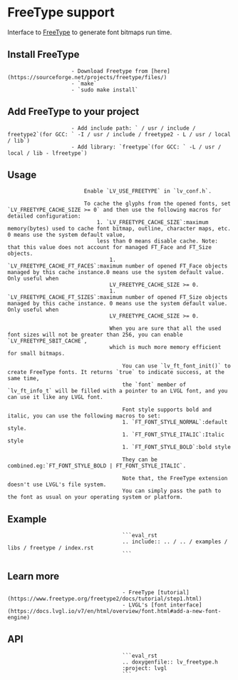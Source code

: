 
# FreeType support
Interface to [FreeType](https://www.freetype.org/) to generate font bitmaps run time.

## Install FreeType
						- Download Freetype from [here](https://sourceforge.net/projects/freetype/files/)
						- `make`
						- `sudo make install`

## Add FreeType to your project
						- Add include path: ` / usr / include / freetype2`(for GCC: ` -I / usr / include / freetype2 - L / usr / local / lib`)
						- Add library: `freetype`(for GCC: ` -L / usr / local / lib - lfreetype`)

## Usage
							Enable `LV_USE_FREETYPE` in `lv_conf.h`.

							To cache the glyphs from the opened fonts, set  `LV_FREETYPE_CACHE_SIZE >= 0` and then use the following macros for detailed configuration:
								1. `LV_FREETYPE_CACHE_SIZE`:maximum memory(bytes) used to cache font bitmap, outline, character maps, etc. 0 means use the system default value,
								less than 0 means disable cache. Note: that this value does not account for managed FT_Face and FT_Size objects.
									1. `LV_FREETYPE_CACHE_FT_FACES`:maximum number of opened FT_Face objects managed by this cache instance.0 means use the system default value. Only useful when
									LV_FREETYPE_CACHE_SIZE >= 0.
									1. `LV_FREETYPE_CACHE_FT_SIZES`:maximum number of opened FT_Size objects managed by this cache instance. 0 means use the system default value. Only useful when
									LV_FREETYPE_CACHE_SIZE >= 0.

									When you are sure that all the used font sizes will not be greater than 256, you can enable `LV_FREETYPE_SBIT_CACHE`,
									which is much more memory efficient for small bitmaps.

										You can use `lv_ft_font_init()` to create FreeType fonts. It returns `true` to indicate success, at the same time,
										the `font` member of `lv_ft_info_t` will be filled with a pointer to an LVGL font, and you can use it like any LVGL font.

										Font style supports bold and italic, you can use the following macros to set:
										1. `FT_FONT_STYLE_NORMAL`:default style.
										1. `FT_FONT_STYLE_ITALIC`:Italic style
										1. `FT_FONT_STYLE_BOLD`:bold style

										They can be combined.eg:`FT_FONT_STYLE_BOLD | FT_FONT_STYLE_ITALIC`.

										Note that, the FreeType extension doesn't use LVGL's file system.
										You can simply pass the path to the font as usual on your operating system or platform.

## Example
										```eval_rst
										.. include:: .. / .. / examples / libs / freetype / index.rst
										```


## Learn more
										- FreeType [tutorial](https://www.freetype.org/freetype2/docs/tutorial/step1.html)
										- LVGL's [font interface](https://docs.lvgl.io/v7/en/html/overview/font.html#add-a-new-font-engine)


## API
										```eval_rst
										.. doxygenfile:: lv_freetype.h
										:project: lvgl
										```